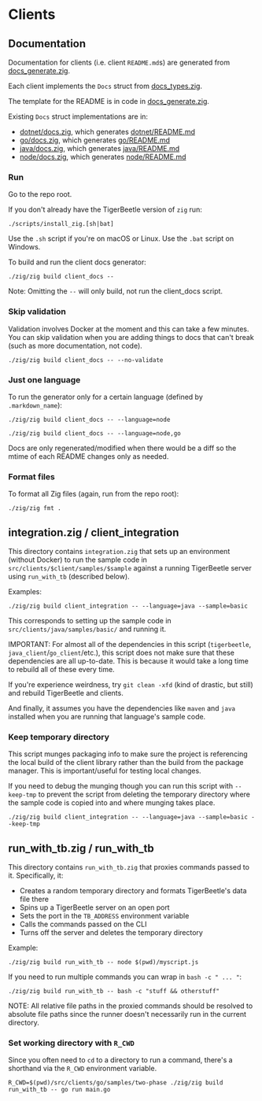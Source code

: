 # Clients

## Documentation

Documentation for clients (i.e. client `README.md`s) are generated
from [docs_generate.zig](./docs_generate.zig).

Each client implements the `Docs` struct from
[docs_types.zig](./docs_types.zig).

The template for the README is in code in
[docs_generate.zig](./docs_generate.zig).

Existing `Docs` struct implementations are in:

* [dotnet/docs.zig](./dotnet/docs.zig), which generates [dotnet/README.md](./dotnet/README.md)
* [go/docs.zig](./go/docs.zig), which generates [go/README.md](./go/README.md)
* [java/docs.zig](./java/docs.zig), which generates [java/README.md](./java/README.md)
* [node/docs.zig](./node/docs.zig), which generates [node/README.md](./node/README.md)

### Run

Go to the repo root.

If you don't already have the TigerBeetle version of `zig` run:

```console
./scripts/install_zig.[sh|bat]
```

Use the `.sh` script if you're on macOS or Linux. Use the `.bat`
script on Windows.

To build and run the client docs generator:

```console
./zig/zig build client_docs --
```

Note: Omitting the `--` will only build, not run the client_docs script.

### Skip validation

Validation involves Docker at the moment and this can take a few
minutes. You can skip validation when you are adding things to docs
that can't break (such as more documentation, not code).

```console
./zig/zig build client_docs -- --no-validate
```

### Just one language

To run the generator only for a certain language (defined by `.markdown_name`):

```console
./zig/zig build client_docs -- --language=node
```

```console
./zig/zig build client_docs -- --language=node,go
```

Docs are only regenerated/modified when there would be a diff so the
mtime of each README changes only as needed.

### Format files

To format all Zig files (again, run from the repo root):

```console
./zig/zig fmt .
```


## integration.zig / client_integration

This directory contains `integration.zig` that sets up an environment
(without Docker) to run the sample code in
`src/clients/$client/samples/$sample` against a running TigerBeetle
server using `run_with_tb` (described below).

Examples:

```console
./zig/zig build client_integration -- --language=java --sample=basic
```

This corresponds to setting up the sample code in
`src/clients/java/samples/basic/` and running it.

IMPORTANT: For almost all of the dependencies in this script
(`tigerbeetle`, `java_client`/`go_client`/etc.), this script does not
make sure that these dependencies are all up-to-date. This is because
it would take a long time to rebuild all of these every time.

If you're experience weirdness, try `git clean -xfd` (kind of drastic,
but still) and rebuild TigerBeetle and clients.

And finally, it assumes you have the dependencies like `maven` and
`java` installed when you are running that language's sample code.

### Keep temporary directory

This script munges packaging info to make sure the project is
referencing the local build of the client library rather than the
build from the package manager. This is important/useful for testing
local changes.

If you need to debug the munging though you can run this script with
`--keep-tmp` to prevent the script from deleting the temporary
directory where the sample code is copied into and where munging takes
place.

```console
./zig/zig build client_integration -- --language=java --sample=basic --keep-tmp
```

## run_with_tb.zig / run_with_tb

This directory contains `run_with_tb.zig` that proxies commands passed
to it. Specifically, it:

* Creates a random temporary directory and formats TigerBeetle's data file there
* Spins up a TigerBeetle server on an open port
* Sets the port in the `TB_ADDRESS` environment variable
* Calls the commands passed on the CLI
* Turns off the server and deletes the temporary directory

Example:

```console
./zig/zig build run_with_tb -- node $(pwd)/myscript.js
```

If you need to run multiple commands you can wrap in `bash -c " ... "`:

```console
./zig/zig build run_with_tb -- bash -c "stuff && otherstuff"
```

NOTE: All relative file paths in the proxied commands should be
resolved to absolute file paths since the runner doesn't necessarily
run in the current directory.

### Set working directory with `R_CWD`

Since you often need to `cd` to a directory to run a command, there's
a shorthand via the `R_CWD` environment variable.

```console
R_CWD=$(pwd)/src/clients/go/samples/two-phase ./zig/zig build run_with_tb -- go run main.go
```
